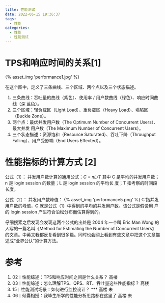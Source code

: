 ```yaml
---
title: 性能测试  
date: 2022-06-15 19:36:37
tags:
  - 性能
categories:
  - 性能
  - 性能测试
---
```


<p></p>
<!-- more -->



#  TPS和响应时间的关系[1]

{% asset_img  'performance1.jpg' %}

在这个图中，定义了三条曲线、三个区域、两个点以及三个状态描述。
1. 三条曲线：吞吐量的曲线（紫色）、使用率 / 用户数曲线（绿色）、响应时间曲线（深
蓝色）。
2. 三个区域：轻负载区（Light Load）、重负载区（Heavy Load）、塌陷区（Buckle
Zone）。
3. 两个点：最优并发用户数（The Optimum Number of Concurrent Users）、最大并发
用户数（The Maximum Number of Concurrent Users）。
4. 三个状态描述：资源饱和（Resource Saturated）、吞吐下降（Throughput
Falling）、用户受影响（End Users Effected）。

# 性能指标的计算方式 [2]

公式（1）：
并发用户数计算的通用公式：*C* = *nL/T*
其中 C 是平均的并发用户数；n 是 login session 的数量；L 是 login session 的平均长
度；T 指考察的时间段长度。



公式（2）：
并发用户数峰值： 
{% asset_img  'performance5.png' %}
C’指并发用户数的峰值，C 就是公式（1）中得到的平均的并发用户数。该公式是假设用
户的 login session 产生符合泊松分布而估算得到的。

仔细搜索之后发现会发现这两个公式的出处是 2004 年一个叫 Eric Man Wong 的人写的一篇名叫《Method for Estimating the Number of Concurrent Users》的文章。中英文我都反复看到很多篇。同时也会网上看到有些文章中把这个文章描述成“业界公认”的计算方法。

# 参考
1. 02丨性能综述：TPS和响应时间之间是什么关系？  高楼
2. 03丨性能综述：怎么理解TPS、QPS、RT、吞吐量这些性能指标？ 高楼
100. 15丨性能测试场景：如何进行监控设计？ ***  高楼 未
101. 06丨倾囊相授：我毕生所学的性能分析思路都在这里了   高楼 未



